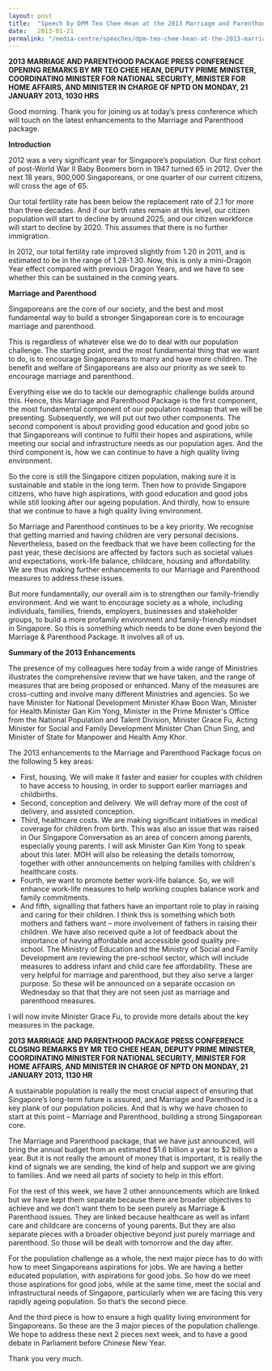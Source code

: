 ```yaml
---
layout: post
title:  "Speech by DPM Teo Chee Hean at the 2013 Marriage and Parenthood Package Press Conference"
date:   2013-01-21
permalink: "/media-centre/speeches/dpm-teo-chee-hean-at-the-2013-marriage-and-parenthood-package-press-conference"
---
```


**2013 MARRIAGE AND PARENTHOOD PACKAGE PRESS CONFERENCE
OPENING REMARKS BY MR TEO CHEE HEAN, DEPUTY PRIME MINISTER, COORDINATING MINISTER FOR NATIONAL SECURITY, MINISTER FOR HOME AFFAIRS, AND MINISTER IN CHARGE OF NPTD ON MONDAY, 21 JANUARY 2013, 1030 HRS**  

Good morning. Thank you for joining us at today’s press conference which will touch on the latest enhancements to the Marriage and Parenthood package.

**Introduction**

2012 was a very significant year for Singapore’s population. Our first cohort of post-World War II Baby Boomers born in 1947 turned 65 in 2012. Over the next 18 years, 900,000 Singaporeans, or one quarter of our current citizens, will cross the age of 65.

Our total fertility rate has been below the replacement rate of 2.1 for more than three decades. And if our birth rates remain at this level, our citizen population will start to decline by around 2025, and our citizen workforce will start to decline by 2020. This assumes that there is no further immigration.

In 2012, our total fertility rate improved slightly from 1.20 in 2011, and is estimated to be in the range of 1.28-1.30. Now, this is only a mini-Dragon Year effect compared with previous Dragon Years, and we have to see whether this can be sustained in the coming years.

**Marriage and Parenthood**

Singaporeans are the core of our society, and the best and most fundamental way to build a stronger Singaporean core is to encourage marriage and parenthood.

This is regardless of whatever else we do to deal with our population challenge. The starting point, and the most fundamental thing that we want to do, is to encourage Singaporeans to marry and have more children. The benefit and welfare of Singaporeans are also our priority as we seek to encourage marriage and parenthood.

Everything else we do to tackle our demographic challenge builds around this. Hence, this Marriage and Parenthood Package is the first component, the most fundamental component of our population roadmap that we will be presenting. Subsequently, we will put out two other components. The second component is about providing good education and good jobs so that Singaporeans will continue to fulfil their hopes and aspirations, while meeting our social and infrastructure needs as our population ages. And the third component is, how we can continue to have a high quality living environment.

So the core is still the Singapore citizen population, making sure it is sustainable and stable in the long term. Then how to provide Singapore citizens, who have high aspirations, with good education and good jobs while still looking after our ageing population. And thirdly, how to ensure that we continue to have a high quality living environment.

So Marriage and Parenthood continues to be a key priority. We recognise that getting married and having children are very personal decisions. Nevertheless, based on the feedback that we have been collecting for the past year, these decisions are affected by factors such as societal values and expectations, work-life balance, childcare, housing and affordability. We are thus making further enhancements to our Marriage and Parenthood measures to address these issues.

But more fundamentally, our overall aim is to strengthen our family-friendly environment. And we want to encourage society as a whole, including individuals, families, friends, employers, businesses and stakeholder groups, to build a more profamily environment and family-friendly mindset in Singapore. So this is something which needs to be done even beyond the Marriage & Parenthood Package. It involves all of us.

**Summary of the 2013 Enhancements**

The presence of my colleagues here today from a wide range of Ministries illustrates the comprehensive review that we have taken, and the range of measures that are being proposed or enhanced. Many of the measures are cross-cutting and involve many different Ministries and agencies. So we have Minister for National Development Minister Khaw Boon Wan, Minister for Health Minister Gan Kim Yong, Minister in the Prime Minister's Office from the National Population and Talent Division, Minister Grace Fu, Acting Minister for Social and Family Development Minister Chan Chun Sing, and Minister of State for Manpower and Health Amy Khor.

The 2013 enhancements to the Marriage and Parenthood Package focus on the following 5 key areas:

* First, housing. We will make it faster and easier for couples with children to have access to housing, in order to support earlier marriages and childbirths.
* Second, conception and delivery. We will defray more of the cost of delivery, and assisted conception.
* Third, healthcare costs. We are making significant initiatives in medical coverage for children from birth. This was also an issue that was raised in Our Singapore Conversation as an area of concern among parents, especially young parents. I will ask Minister Gan Kim Yong to speak about this later. MOH will also be releasing the details tomorrow, together with other announcements on helping families with children's healthcare costs.
* Fourth, we want to promote better work-life balance. So, we will enhance work-life measures to help working couples balance work and family commitments.
* And fifth, signalling that fathers have an important role to play in raising and caring for their children. I think this is something which both mothers and fathers want – more involvement of fathers in raising their children.
We have also received quite a lot of feedback about the importance of having affordable and accessible good quality pre-school. The Ministry of Education and the Ministry of Social and Family Development are reviewing the pre-school sector, which will include measures to address infant and child care fee affordability. These are very helpful for marriage and parenthood, but they also serve a larger purpose. So these will be announced on a separate occasion on Wednesday so that that they are not seen just as marriage and parenthood measures.

I will now invite Minister Grace Fu, to provide more details about the key measures in the package.

**2013 MARRIAGE AND PARENTHOOD PACKAGE PRESS CONFERENCE
CLOSING REMARKS BY MR TEO CHEE HEAN, DEPUTY PRIME MINISTER, COORDINATING MINISTER FOR NATIONAL SECURITY, MINISTER FOR HOME AFFAIRS, AND MINISTER IN CHARGE OF NPTD ON MONDAY, 21 JANUARY 2013, 1130 HR**

A sustainable population is really the most crucial aspect of ensuring that Singapore’s long-term future is assured, and Marriage and Parenthood is a key plank of our population policies. And that is why we have chosen to start at this point – Marriage and Parenthood, building a strong Singaporean core.

The Marriage and Parenthood package, that we have just announced, will bring the annual budget from an estimated $1.6 billion a year to $2 billion a year. But it is not really the amount of money that is important, it is really the kind of signals we are sending, the kind of help and support we are giving to families. And we need all parts of society to help in this effort.

For the rest of this week, we have 2 other announcements which are linked but we have kept them separate because there are broader objectives to achieve and we don’t want them to be seen purely as Marriage & Parenthood issues. They are linked because healthcare as well as infant care and childcare are concerns of young parents. But they are also separate pieces with a broader objective beyond just purely marriage and parenthood. So those will be dealt with tomorrow and the day after.

For the population challenge as a whole, the next major piece has to do with how to meet Singaporeans aspirations for jobs. We are having a better educated population, with aspirations for good jobs. So how do we meet those aspirations for good jobs, while at the same time, meet the social and infrastructural needs of Singapore, particularly when we are facing this very rapidly ageing population. So that’s the second piece.

And the third piece is how to ensure a high quality living environment for Singaporeans. So these are the 3 major pieces of the population challenge. We hope to address these next 2 pieces next week, and to have a good debate in Parliament before Chinese New Year.

Thank you very much.

